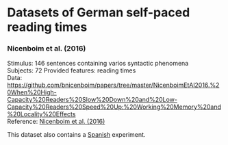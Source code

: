 # Datasets of German self-paced reading times

### Nicenboim et al. (2016)
Stimulus: 146 sentences containing varios syntactic phenomena  
Subjects: 72 
Provided features: reading times  
Data: https://github.com/bnicenboim/papers/tree/master/NicenboimEtAl2016.%20When%20High-Capacity%20Readers%20Slow%20Down%20and%20Low-Capacity%20Readers%20Speed%20Up:%20Working%20Memory%20and%20Locality%20Effects  
Reference: [Nicenboim et al. (2016)](https://doi.org/10.3389/fpsyg.2016.00280)

This dataset also contains a [Spanish](https://github.com/norahollenstein/cognitiveNLP-dataCollection/tree/master/self-paced-reading/spanish#nicenboim-et-al-2016) experiment.
